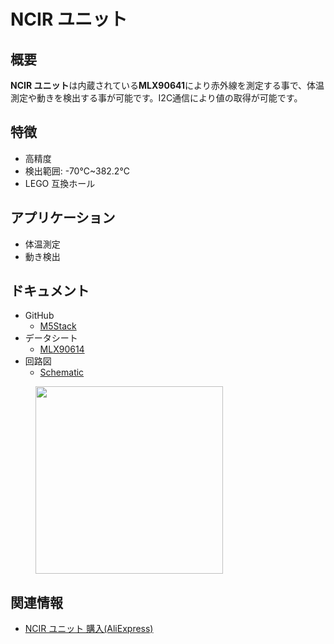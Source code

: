 # NCIR ユニット

## 概要

**NCIR ユニット**は内蔵されている**MLX90641**により赤外線を測定する事で、体温測定や動きを検出する事が可能です。I2C通信により値の取得が可能です。

## 特徴

- 高精度
- 検出範囲: -70℃~382.2℃
- LEGO 互換ホール

## アプリケーション

- 体温測定
- 動き検出

## ドキュメント

- GitHub
  - [M5Stack](https://github.com/m5stack/M5Stack)
- データシート
  - [MLX90614](https://pdf1.alldatasheet.com/datasheet-pdf/view/218977/ETC2/MLX90614.html)
- 回路図
  - [Schematic](https://github.com/m5stack/M5Stack)

<figure>
    <img src="assets/img/product_pics/units/M5GO_Unit_ncir.png" height="300" width="300">
</figure>

## 関連情報

- [NCIR ユニット 購入(AliExpress)](https://www.aliexpress.com/store/product/M5Stack-Official-NCIR-Unit-MLX90614-Contactless-Temperature-Sensor-Module-70C-382-2C-GROVE-I2C-Development-Board/3226069_32947772098.html)